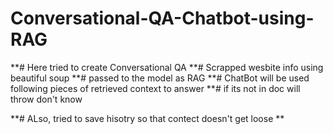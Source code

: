 # Conversational-QA-Chatbot-using-RAG
**# Here tried to create Conversational QA
**# Scrapped wesbite info using beautiful soup
**# passed to the model as RAG
**# ChatBot will be used following pieces of retrieved context to answer 
**# if its not in doc will throw don't know 

**# ALso, tried to save hisotry so that contect doesn't get loose
**
